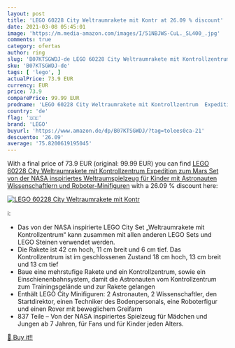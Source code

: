 ```yaml
---
layout: post
title: 'LEGO 60228 City Weltraumrakete mit Kontr at 26.09 % discount'
date: 2021-03-08 05:45:01
image: 'https://m.media-amazon.com/images/I/51NBJWS-CuL._SL400_.jpg'
comments: true
category: ofertas
author: ring
slug: 'B07KTSGWDJ-de LEGO 60228 City Weltraumrakete mit Kontrollzentrum...'
sku: 'B07KTSGWDJ-de'
tags: [ 'lego', ]
actualPrice: 73.9 EUR
currency: EUR
price: 73.9
comparePrice: 99.99 EUR
prodname: 'LEGO 60228 City Weltraumrakete mit Kontrollzentrum  Expedition zum Mars Set  von der NASA inspiriertes Weltraumspielzeug für Kinder mit Astronauten  Wissenschaftlern und Roboter-Minifiguren'
country: 'de'
flag: '🇩🇪'
brand: 'LEGO'
buyurl: 'https://www.amazon.de/dp/B07KTSGWDJ/?tag=tolees0ca-21'
descuento: '26.09'
average: '75.8200619195045'
---
```


With a final price of 73.9 EUR (original: 99.99 EUR) you can find [LEGO 60228 City Weltraumrakete mit Kontrollzentrum  Expedition zum Mars Set  von der NASA inspiriertes Weltraumspielzeug für Kinder mit Astronauten  Wissenschaftlern und Roboter-Minifiguren](https://www.amazon.de/dp/B07KTSGWDJ/?tag=tolees0ca-21) with a  26.09 % discount here:

[![LEGO 60228 City Weltraumrakete mit Kontr](https://m.media-amazon.com/images/I/51NBJWS-CuL._SL400_.jpg)](https://www.amazon.de/dp/B07KTSGWDJ/?tag=tolees0ca-21)

ℹ️:

- Das von der NASA inspirierte LEGO City Set „Weltraumrakete mit Kontrollzentrum“ kann zusammen mit allen anderen LEGO Sets und LEGO Steinen verwendet werden.
- Die Rakete ist 42 cm hoch, 11 cm breit und 6 cm tief. Das Kontrollzentrum ist im geschlossenen Zustand 18 cm hoch, 13 cm breit und 13 cm tief
- Baue eine mehrstufige Rakete und ein Kontrollzentrum, sowie ein Einschienenbahnsystem, damit die Astronauten vom Kontrollzentrum zum Trainingsgelände und zur Rakete gelangen
- Enthält LEGO City Minifiguren: 2 Astronauten, 2 Wissenschaftler, den Startdirektor, einen Techniker des Bodenpersonals, eine Roboterfigur und einen Rover mit beweglichem Greifarm
- 837 Teile – Von der NASA inspiriertes Spielzeug für Mädchen und Jungen ab 7 Jahren, für Fans und für Kinder jeden Alters.

[🛒 Buy it!!](https://www.amazon.de/dp/B07KTSGWDJ/?tag=tolees0ca-21)
